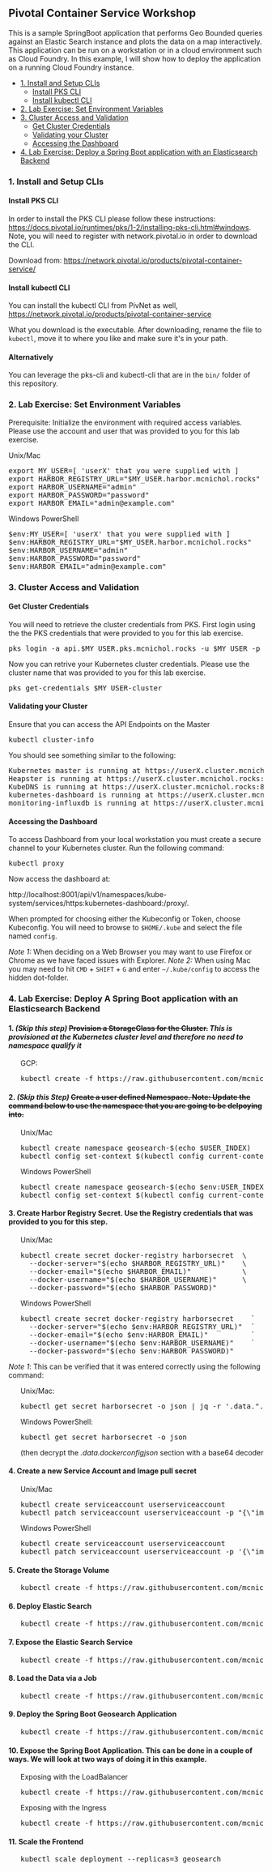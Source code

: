 ## Pivotal Container Service Workshop
This is a sample SpringBoot application that performs Geo Bounded queries against an Elastic Search instance and plots the data on a map interactively. This application can be run on a workstation or in a cloud environment such as Cloud Foundry. In this example, I will show how to deploy the application on a running Cloud Foundry instance.
<!-- TOC depthFrom:3 depthTo:6 withLinks:1 updateOnSave:1 orderedList:0 -->

- [1. Install and Setup CLIs](#1-install-and-setup-clis)
	- [Install PKS CLI](#install-pks-cli)
	- [Install kubectl CLI](#install-kubectl-cli)
- [2. Lab Exercise: Set Environment Variables](#2-lab-exercise-set-environment-variables)
- [3. Cluster Access and Validation](#3-cluster-access-and-validation)
	- [Get Cluster Credentials](#get-cluster-credentials)
	- [Validating your Cluster](#validating-your-cluster)
	- [Accessing the Dashboard](#accessing-the-dashboard)
- [4. Lab Exercise: Deploy a Spring Boot application with an Elasticsearch Backend](#4-lab-exercise-deploy-a-springboot-application-with-an-elastic-search-backend)

<!-- /TOC -->
### 1. Install and Setup CLIs
#### Install PKS CLI
In order to install the PKS CLI please follow these instructions: https://docs.pivotal.io/runtimes/pks/1-2/installing-pks-cli.html#windows. Note, you will need to register with network.pivotal.io in order to download the CLI.

Download from: https://network.pivotal.io/products/pivotal-container-service/

#### Install kubectl CLI
You can install the kubectl CLI from PivNet as well, https://network.pivotal.io/products/pivotal-container-service

What you download is the executable. After downloading, rename the file to `kubectl`, move it to where you like and make sure it's in your path.

#### Alternatively
You can leverage the pks-cli and kubectl-cli that are in the `bin/` folder of this repository.

### 2. Lab Exercise: Set Environment Variables
Prerequisite: Initialize the environment with required access variables. Please use the account and user that was provided to you for this lab exercise.

Unix/Mac
<pre>
export MY_USER=[ 'userX' that you were supplied with ]
export HARBOR_REGISTRY_URL="$MY_USER.harbor.mcnichol.rocks"
export HARBOR_USERNAME="admin"
export HARBOR_PASSWORD="password"
export HARBOR_EMAIL="admin@example.com"
</pre>

Windows PowerShell
<pre>
$env:MY_USER=[ 'userX' that you were supplied with ]
$env:HARBOR_REGISTRY_URL="$MY_USER.harbor.mcnichol.rocks"
$env:HARBOR_USERNAME="admin"
$env:HARBOR_PASSWORD="password"
$env:HARBOR_EMAIL="admin@example.com"
</pre>

### 3. Cluster Access and Validation
#### Get Cluster Credentials
You will need to retrieve the cluster credentials from PKS. First login using the the PKS credentials that were provided to you for this lab exercise.

<pre>pks login -a api.$MY_USER.pks.mcnichol.rocks -u $MY_USER -p password -k</pre>

Now you can retrive your Kubernetes cluster credentials. Please use the cluster name that was provided to you for this lab exercise.

<pre>pks get-credentials $MY_USER-cluster </pre>

#### Validating your Cluster
Ensure that you can access the API Endpoints on the Master
<pre>kubectl cluster-info</pre>

You should see something similar to the following:
<pre>
Kubernetes master is running at https://userX.cluster.mcnichol.rocks:8443
Heapster is running at https://userX.cluster.mcnichol.rocks:8443/api/v1/namespaces/kube-system/services/heapster/proxy
KubeDNS is running at https://userX.cluster.mcnichol.rocks:8443/api/v1/namespaces/kube-system/services/kube-dns:dns/proxy
kubernetes-dashboard is running at https://userX.cluster.mcnichol.rocks:8443/api/v1/namespaces/kube-system/services/https:kubernetes-dashboard:/proxy
monitoring-influxdb is running at https://userX.cluster.mcnichol.rocks:8443/api/v1/namespaces/kube-system/services/monitoring-influxdb/proxy
</pre>

#### Accessing the Dashboard

To access Dashboard from your local workstation you must create a secure channel to your Kubernetes cluster. Run the following command:

<pre>kubectl proxy</pre>

Now access the dashboard at:

http://localhost:8001/api/v1/namespaces/kube-system/services/https:kubernetes-dashboard:/proxy/.

When prompted for choosing either the Kubeconfig or Token, choose Kubeconfig.  You will need to browse to `$HOME/.kube` and select the file named `config`.

*Note 1:* When deciding on a Web Browser you may want to use Firefox or Chrome as we have faced issues with Explorer.
*Note 2:* When using Mac you may need to hit `CMD` + `SHIFT` + `G` and enter `~/.kube/config` to access the hidden dot-folder.

### 4. Lab Exercise: Deploy A Spring Boot application with an Elasticsearch Backend
#### 1. *(Skip this step)* ~~Provision a StorageClass for the Cluster.~~ *This is provisioned at the Kubernetes cluster level and therefore no need to namespace qualify it*

<ul>GCP:
<pre>kubectl create -f https://raw.githubusercontent.com/mcnichol/pks-workshop/master/app-dev/Step_0_ProvisionStorageClass_GCP.yaml</pre>
</ul>


#### 2. *(Skip this Step)* ~~Create a user defined Namespace. Note: Update the command below to use the namespace that you are going to be delpoying into.~~
<ul>Unix/Mac
<pre>
kubectl create namespace geosearch-$(echo $USER_INDEX)
kubectl config set-context $(kubectl config current-context) --namespace=geosearch-$(echo $USER_INDEX)
</pre>
</ul>

<ul>Windows PowerShell
<pre>kubectl create namespace geosearch-$(echo $env:USER_INDEX)
kubectl config set-context $(kubectl config current-context) --namespace=geosearch-$(echo $env:USER_INDEX)
</pre></ul>


#### 3. Create Harbor Registry Secret. Use the Registry credentials that was provided to you for this step.
<ul>Unix/Mac
<pre>
kubectl create secret docker-registry harborsecret  \
  --docker-server="$(echo $HARBOR_REGISTRY_URL)"    \
  --docker-email="$(echo $HARBOR_EMAIL)"            \
  --docker-username="$(echo $HARBOR_USERNAME)"      \
  --docker-password="$(echo $HARBOR_PASSWORD)"      
</pre>
</ul>

<ul>Windows PowerShell
<pre>
kubectl create secret docker-registry harborsecret    `
  --docker-server="$(echo $env:HARBOR_REGISTRY_URL)"  `
  --docker-email="$(echo $env:HARBOR_EMAIL)"          `
  --docker-username="$(echo $env:HARBOR_USERNAME)"    `
  --docker-password="$(echo $env:HARBOR_PASSWORD)"
</pre>
</ul>

*Note 1*: This can be verified that it was entered correctly using the following command:
<ul>Unix/Mac:
<pre>kubectl get secret harborsecret -o json | jq -r '.data.".dockerconfigjson"' | base64 --decode</pre>
</ul>
<ul>Windows PowerShell:
<pre>kubectl get secret harborsecret -o json</pre> (then decrypt the <i>.data.dockerconfigjson</i> section with a base64 decoder
</ul>

#### 4. Create a new Service Account and Image pull secret
<ul>Unix/Mac
<pre>
kubectl create serviceaccount userserviceaccount
kubectl patch serviceaccount userserviceaccount -p "{\"imagePullSecrets\": [{\"name\": \"harborsecret\"}]}"
</pre>
</ul>

<ul>Windows PowerShell
<pre>
kubectl create serviceaccount userserviceaccount
kubectl patch serviceaccount userserviceaccount -p '{\"imagePullSecrets\": [{\"name\": \"harborsecret\"}]}'
</pre>
</ul>

#### 5. Create the Storage Volume
<ul><pre>kubectl create -f https://raw.githubusercontent.com/mcnichol/pks-workshop/master/app-dev/Step_1_ProvisionStorage.yaml</pre></ul>

#### 6. Deploy Elastic Search
<ul><pre>kubectl create -f https://raw.githubusercontent.com/mcnichol/pks-workshop/master/app-dev/Step_2_DeployElasticsearch.yaml</pre></ul>

#### 7. Expose the Elastic Search Service
<ul><pre>kubectl create -f https://raw.githubusercontent.com/mcnichol/pks-workshop/master/app-dev/Step_3_ExposeElasticsearch.yaml</pre></ul>

#### 8. Load the Data via a Job
<ul><pre>kubectl create -f https://raw.githubusercontent.com/mcnichol/pks-workshop/master/app-dev/Step_4_LoadData.yaml</pre></ul>

#### 9. Deploy the Spring Boot Geosearch Application
<ul><pre>kubectl create -f https://raw.githubusercontent.com/mcnichol/pks-workshop/master/app-dev/Step_5_DeploySpringBootApp.yaml</pre></ul>

#### 10. Expose the Spring Boot Application. This can be done in a couple of ways. We will look at two ways of doing it in this example.

<ul>Exposing with the LoadBalancer
<pre>kubectl create -f https://raw.githubusercontent.com/mcnichol/pks-workshop/master/app-dev/Step_6_ExposeSpringBootApp.yaml</pre>
</ul>

<ul>Exposing with the Ingress 
<pre>kubectl create -f https://raw.githubusercontent.com/mcnichol/pks-workshop/master/app-dev/Step_6_ExposeSpringBootAppIngress.yaml</pre>
</ul>

#### 11. Scale the Frontend
<ul><pre>kubectl scale deployment --replicas=3 geosearch</pre></ul>

